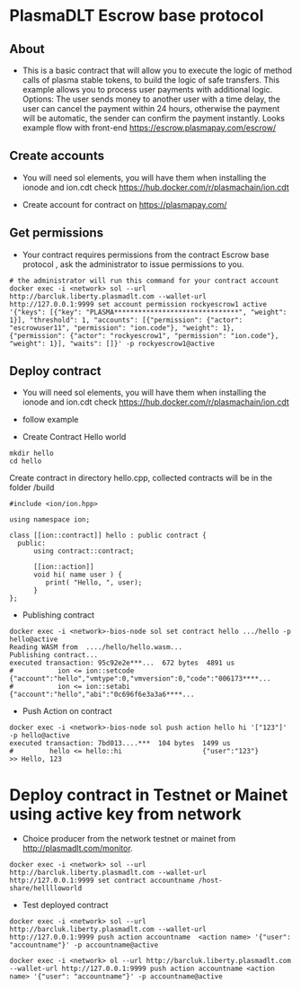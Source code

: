 # PlasmaDLT Escrow base protocol

## About
* This is a basic contract that will allow you to execute the logic of method calls of plasma stable tokens, to build the logic of safe transfers.
This example allows you to process user payments with additional logic.
Options:
The user sends money to another user with a time delay, the user can cancel the payment within 24 hours, otherwise the payment will be automatic, the sender can confirm the payment instantly.
Looks example flow with front-end
https://escrow.plasmapay.com/escrow/

## Create accounts
* You will need sol elements, you will have them when installing the ionode and ion.cdt check https://hub.docker.com/r/plasmachain/ion.cdt
- Create account for contract on https://plasmapay.com/


## Get permissions 
- Your contract requires permissions from the contract Escrow base protocol , ask the administrator to issue permissions to you.
```
# the administrator will run this command for your contract account
docker exec -i <network> sol --url http://barcluk.liberty.plasmadlt.com --wallet-url http://127.0.0.1:9999 set account permission rockyescrow1 active '{"keys": [{"key": "PLASMA*******************************", "weight": 1}], "threshold": 1, "accounts": [{"permission": {"actor": "escrowuser11", "permission": "ion.code"}, "weight": 1}, {"permission": {"actor": "rockyescrow1", "permission": "ion.code"}, "weight": 1}], "waits": []}' -p rockyescrow1@active
```

## Deploy contract
* You will need sol elements, you will have them when installing the ionode and ion.cdt check https://hub.docker.com/r/plasmachain/ion.cdt
- follow example
* Create Contract Hello world

```
mkdir hello
cd hello
```
Create contract in directory hello.cpp, collected contracts will be in the folder <contract source folder>/build

```
#include <ion/ion.hpp>

using namespace ion;

class [[ion::contract]] hello : public contract {
  public:
      using contract::contract;

      [[ion::action]]
      void hi( name user ) {
         print( "Hello, ", user);
      }
};
```

* Publishing contract
```
docker exec -i <network>-bios-node sol set contract hello .../hello -p hello@active
Reading WASM from  ..../hello/hello.wasm...
Publishing contract...
executed transaction: 95c92e2e***...  672 bytes  4891 us
#           ion <= ion::setcode                 {"account":"hello","vmtype":0,"vmversion":0,"code":"006173****...
#           ion <= ion::setabi                  {"account":"hello","abi":"0c696f6e3a3a6****...
```

* Push Action on contract
```
docker exec -i <network>-bios-node sol push action hello hi '["123"]' -p hello@active
executed transaction: 7bd013....***  104 bytes  1499 us
#         hello <= hello::hi                    {"user":"123"}
>> Hello, 123
```

# Deploy contract in Testnet  or Mainet using active key from network
*  Choice producer from the network testnet or mainet from http://plasmadlt.com/monitor.
```
docker exec -i <network> sol --url http://barcluk.liberty.plasmadlt.com --wallet-url http://127.0.0.1:9999 set contract accountname /host-share/helllloworld
```


* Test deployed contract

```
docker exec -i <network> sol --url http://barcluk.liberty.plasmadlt.com --wallet-url http://127.0.0.1:9999 push action accountname  <action name> '{"user": "accountname"}' -p accountname@active
```

```
docker exec -i <network> ol --url http://barcluk.liberty.plasmadlt.com --wallet-url http://127.0.0.1:9999 push action accountname <action name> '{"user": "accountname"}' -p accountname@active
```

